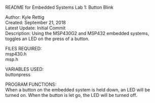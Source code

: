 README for Embedded Systems Lab 1: Button Blink    
  
Author: Kyle Rettig  
Created: September 21, 2018  
Latest Update: Initial Commit  
Description: Using the MSP430G2 and MSP432 embedded systems, toggles an LED on the press of a button.  
  
FILES REQUIRED:  
msp430.h  
msp.h  
  
VARIABLES USED:  
buttonpress  
    
PROGRAM FUNCTIONS:  
When a button on the embedded system is held down, an LED will be turned on. When the button is let go, the LED will be turned off.
